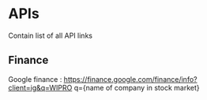 # APIs
Contain list of all API links

## Finance

Google finance :
https://finance.google.com/finance/info?client=ig&q=WIPRO
q={name of company in stock market}
